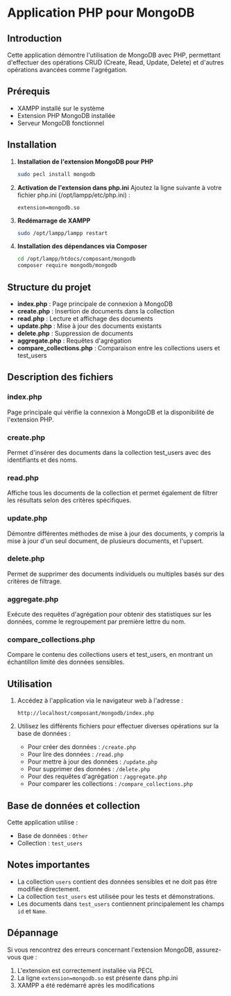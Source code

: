 # Application PHP pour MongoDB

## Introduction
Cette application démontre l'utilisation de MongoDB avec PHP, permettant d'effectuer des opérations CRUD (Create, Read, Update, Delete) et d'autres opérations avancées comme l'agrégation.

## Prérequis
- XAMPP installé sur le système
- Extension PHP MongoDB installée
- Serveur MongoDB fonctionnel

## Installation
1. **Installation de l'extension MongoDB pour PHP**
   ```bash
   sudo pecl install mongodb
   ```

2. **Activation de l'extension dans php.ini**
   Ajoutez la ligne suivante à votre fichier php.ini (/opt/lampp/etc/php.ini) :
   ```
   extension=mongodb.so
   ```

3. **Redémarrage de XAMPP**
   ```bash
   sudo /opt/lampp/lampp restart
   ```

4. **Installation des dépendances via Composer**
   ```bash
   cd /opt/lampp/htdocs/composant/mongodb
   composer require mongodb/mongodb
   ```

## Structure du projet
- **index.php** : Page principale de connexion à MongoDB
- **create.php** : Insertion de documents dans la collection
- **read.php** : Lecture et affichage des documents
- **update.php** : Mise à jour des documents existants
- **delete.php** : Suppression de documents
- **aggregate.php** : Requêtes d'agrégation
- **compare_collections.php** : Comparaison entre les collections users et test_users

## Description des fichiers

### index.php
Page principale qui vérifie la connexion à MongoDB et la disponibilité de l'extension PHP.

### create.php
Permet d'insérer des documents dans la collection test_users avec des identifiants et des noms.

### read.php
Affiche tous les documents de la collection et permet également de filtrer les résultats selon des critères spécifiques.

### update.php
Démontre différentes méthodes de mise à jour des documents, y compris la mise à jour d'un seul document, de plusieurs documents, et l'upsert.

### delete.php
Permet de supprimer des documents individuels ou multiples basés sur des critères de filtrage.

### aggregate.php
Exécute des requêtes d'agrégation pour obtenir des statistiques sur les données, comme le regroupement par première lettre du nom.

### compare_collections.php
Compare le contenu des collections users et test_users, en montrant un échantillon limité des données sensibles.

## Utilisation

1. Accédez à l'application via le navigateur web à l'adresse :
   ```
   http://localhost/composant/mongodb/index.php
   ```

2. Utilisez les différents fichiers pour effectuer diverses opérations sur la base de données :
   - Pour créer des données : `/create.php`
   - Pour lire des données : `/read.php`
   - Pour mettre à jour des données : `/update.php`
   - Pour supprimer des données : `/delete.php`
   - Pour des requêtes d'agrégation : `/aggregate.php`
   - Pour comparer les collections : `/compare_collections.php`

## Base de données et collection
Cette application utilise :
- Base de données : `Other`
- Collection : `test_users`

## Notes importantes
- La collection `users` contient des données sensibles et ne doit pas être modifiée directement.
- La collection `test_users` est utilisée pour les tests et démonstrations.
- Les documents dans `test_users` contiennent principalement les champs `id` et `Name`.

## Dépannage
Si vous rencontrez des erreurs concernant l'extension MongoDB, assurez-vous que :
1. L'extension est correctement installée via PECL
2. La ligne `extension=mongodb.so` est présente dans php.ini
3. XAMPP a été redémarré après les modifications
